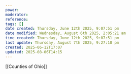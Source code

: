 ```yaml
---
power: 
moderator: 
reference: 
tags: []
date created: Thursday, June 12th 2025, 9:07:51 pm
date modified: Wednesday, August 6th 2025, 2:05:21 am
time created: Thursday, June 12th 2025, 9:07:51 pm
last update: Thursday, August 7th 2025, 9:27:10 pm
created: 2025-06-12T17:07
updated: 2025-08-06T14:15
---
```

[[Counties of Ohio]]
